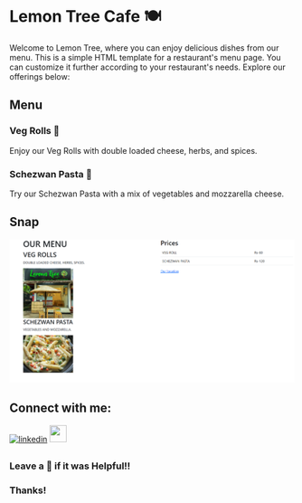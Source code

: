 # Lemon Tree Cafe 🍽️


Welcome to Lemon Tree, where you can enjoy delicious dishes from our menu. This is a simple HTML template for a restaurant's menu page. You can customize it further according to your restaurant's needs.
Explore our offerings below:

## Menu

### Veg Rolls 🌯
Enjoy our Veg Rolls with double loaded cheese, herbs, and spices.

### Schezwan Pasta 🍜
Try our Schezwan Pasta with a mix of vegetables and mozzarella cheese.

## Snap
![cafe](snap.png)


## Connect with me:
[![linkedin](https://img.shields.io/badge/linkedin-0A66C2?style=for-the-badge&logo=linkedin&logoColor=white)](https://www.linkedin.com/in/sky4231/)
<a href="https://www.instagram.com/_its._sky._/"><img src="https://upload.wikimedia.org/wikipedia/commons/thumb/a/a5/Instagram_icon.png/900px-Instagram_icon.png?20200512141346" height="30" width="30"></a>


## 
### Leave a 🌟 if it was Helpful!!
### Thanks!

